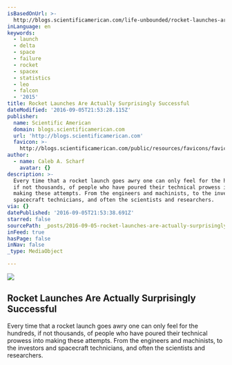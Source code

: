 ```yaml
---
isBasedOnUrl: >-
  http://blogs.scientificamerican.com/life-unbounded/rocket-launches-are-surprisingly-successful/#
inLanguage: en
keywords:
  - launch
  - delta
  - space
  - failure
  - rocket
  - spacex
  - statistics
  - leo
  - falcon
  - '2015'
title: Rocket Launches Are Actually Surprisingly Successful
dateModified: '2016-09-05T21:53:28.115Z'
publisher:
  name: Scientific American
  domain: blogs.scientificamerican.com
  url: 'http://blogs.scientificamerican.com'
  favicon: >-
    http://blogs.scientificamerican.com/public/resources/favicons/favicon-2bdc20b6b8b461ae319099c48d4f62d0.ico
author:
  - name: Caleb A. Scharf
    avatar: {}
description: >-
  Every time that a rocket launch goes awry one can only feel for the hundreds,
  if not thousands, of people who have poured their technical prowess into
  making these attempts. From the engineers and machinists, to the investors and
  spacecraft technicians, and often the scientists and researchers.
via: {}
datePublished: '2016-09-05T21:53:38.691Z'
starred: false
sourcePath: _posts/2016-09-05-rocket-launches-are-actually-surprisingly-successful.md
inFeed: true
hasPage: false
inNav: false
_type: MediaObject

---
```

<article style=""><img src="https://imgflo.herokuapp.com/graph/2b2431f8e7ba7b0/3c2b3027deaf0b266562f997c5adc066/noop.jpg?input=http%3A%2F%2Fblogs.scientificamerican.com%2Fblogs%2Fcache%2Ffile%2FEC5A212D-1A08-477E-B01F159931475168_agenda.jpg%3Fw%3D600%26h%3D335" /><h1>Rocket Launches Are Actually Surprisingly Successful</h1><p>Every time that a rocket launch goes awry one can only feel for the hundreds, if not thousands, of people who have poured their technical prowess into making these attempts. From the engineers and machinists, to the investors and spacecraft technicians, and often the scientists and researchers.</p></article>